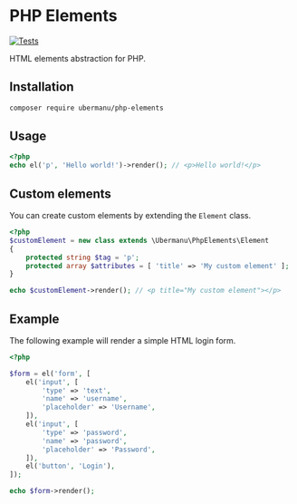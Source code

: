 # PHP Elements

[![Tests](https://github.com/ubermanu/php-elements/actions/workflows/tests.yml/badge.svg)](https://github.com/ubermanu/php-elements/actions/workflows/tests.yml)

HTML elements abstraction for PHP.

## Installation

```bash
composer require ubermanu/php-elements
```

## Usage

```php
<?php
echo el('p', 'Hello world!')->render(); // <p>Hello world!</p>
```

## Custom elements

You can create custom elements by extending the `Element` class.

```php
<?php
$customElement = new class extends \Ubermanu\PhpElements\Element
{
    protected string $tag = 'p';
    protected array $attributes = [ 'title' => 'My custom element' ];
}

echo $customElement->render(); // <p title="My custom element"></p>
```

## Example

The following example will render a simple HTML login form.

```php
<?php

$form = el('form', [
    el('input', [
        'type' => 'text',
        'name' => 'username',
        'placeholder' => 'Username',
    ]),
    el('input', [
        'type' => 'password',
        'name' => 'password',
        'placeholder' => 'Password',
    ]),
    el('button', 'Login'),
]);

echo $form->render();
```
